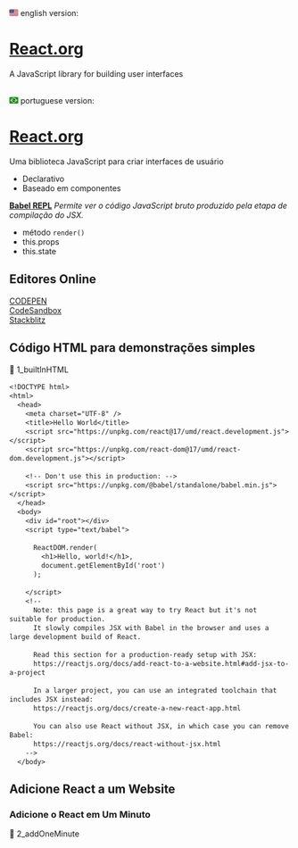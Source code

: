 <div>
  <img 
    src="./readme/usa.png"
    width="16px">
    english version:
  </img>
</div>

# [React.org](https://reactjs.org/)

A JavaScript library for building user interfaces  

<br>

<div>
  <img 
    src="./readme/brasil.png"
    width="16px">
    portuguese version:
  </img>
</div>

# [React.org](https://pt-br.reactjs.org/)

Uma biblioteca JavaScript para criar interfaces de usuário  

- Declarativo  
- Baseado em componentes  

**[Babel REPL](https://babeljs.io/repl/)**
_Permite ver o código JavaScript bruto produzido pela etapa de compilação do JSX._  

- método ```render()```  
- this.props  
- this.state  

## Editores Online

[CODEPEN](https://codepen.io/)  
[CodeSandbox](https://codesandbox.io/)  
[Stackblitz](https://stackblitz.com/)  

## Código HTML para demonstrações simples

:file_folder: 1_builtInHTML  

```
<!DOCTYPE html>
<html>
  <head>
    <meta charset="UTF-8" />
    <title>Hello World</title>
    <script src="https://unpkg.com/react@17/umd/react.development.js"></script>
    <script src="https://unpkg.com/react-dom@17/umd/react-dom.development.js"></script>

    <!-- Don't use this in production: -->
    <script src="https://unpkg.com/@babel/standalone/babel.min.js"></script>
  </head>
  <body>
    <div id="root"></div>
    <script type="text/babel">

      ReactDOM.render(
        <h1>Hello, world!</h1>,
        document.getElementById('root')
      );

    </script>
    <!--
      Note: this page is a great way to try React but it's not suitable for production.
      It slowly compiles JSX with Babel in the browser and uses a large development build of React.

      Read this section for a production-ready setup with JSX:
      https://reactjs.org/docs/add-react-to-a-website.html#add-jsx-to-a-project

      In a larger project, you can use an integrated toolchain that includes JSX instead:
      https://reactjs.org/docs/create-a-new-react-app.html

      You can also use React without JSX, in which case you can remove Babel:
      https://reactjs.org/docs/react-without-jsx.html
    -->
  </body>
```

## Adicione React a um Website

### Adicione o React em Um Minuto

:file_folder: 2_addOneMinute  

